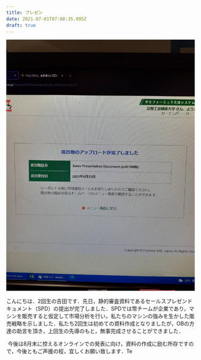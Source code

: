 ```yaml
---
title: プレゼン
date: 2021-07-01T07:08:35.095Z
draft: true
---
```

![](101638.jpg)

こんにちは．2回生の吉田です．先日，静的審査資料であるセールスプレゼンドキュメント（SPD）の提出が完了しました．SPDでは幣チームが企業であり，マシンを販売すると仮定して市場分析を行い，私たちのマシンの強みを生かした販売戦略を示しました．私たち2回生は初めての資料作成となりましたが，OBの方達の助言を頂き，上回生の先導のもと，無事完成させることができました．

 今後は8月末に控えるオンラインでの発表に向け，資料の作成に励む所存ですので，今後ともご声援の程，宜しくお願い致します．Te